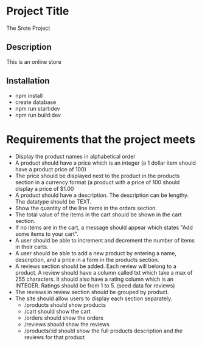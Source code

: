 # Project Title 
The Srote Project

## Description
This is an online store

## Installation
- npm install
- create database
- npm run start:dev
- npm run build:dev

# Requirements that the project meets
- Display the product names in alphabetical order
- A product should have a price which is an integer (a 1 dollar item should have a product price of 100)
- The price should be displayed next to the product in the products section in a currency format (a product with a price of 100 should display a price of $1.00
- A product should have a description. The description can be lengthy. The datatype should be TEXT.
- Show the quantity of the line items in the orders section.
- The total value of the items in the cart should be shown in the cart section.
- If no items are in the cart, a message should appear which states "Add some items to your cart".
- A user should be able to increment and decrement the number of items in their carts.
- A user should be able to add a new product by entering a name, description, and a price in a form in the products section.
- A reviews section should be added. Each review will belong to a product. A review should have a column called txt which take a max of 255 characters. It should also have a rating column which is an INTEGER. Ratings should be from 1 to 5. (seed data for reviews)
- The reviews in review section should be grouped by product.
- The site should allow users to display each section separately.
  - /products should show products
  - /cart should show the cart
  - /orders should show the orders
  - /reviews should show the reviews 
  - /products/:id should show the full products description and the reviews for that product
